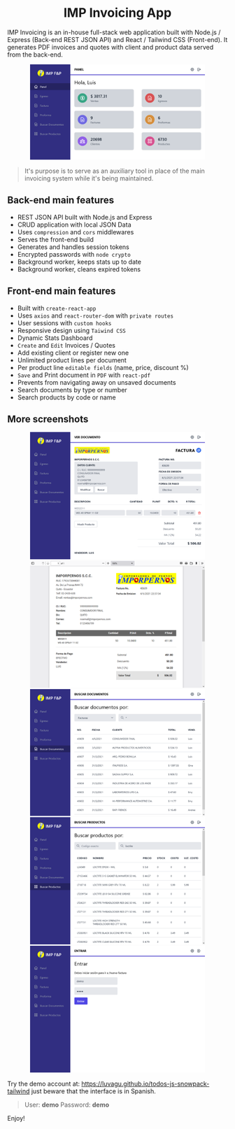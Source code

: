
<h1 align="center">IMP Invoicing App</h1>

IMP Invoicing is an in-house full-stack web application built with Node.js / Express (Back-end REST JSON API) and React / Tailwind CSS (Front-end). It generates PDF invoices and quotes with client and product data served from the back-end.

<p align="center">
    <img src="Screenshot.png" width="400">
</p>

> It's purpose is to serve as an auxiliary tool in place of the main invoicing system while it's being maintained.

## Back-end main features

- REST JSON API built with Node.js and Express
- CRUD application with local JSON Data
- Uses `compression` and `cors` middlewares
- Serves the front-end build
- Generates and handles session tokens
- Encrypted passwords with `node crypto`
- Background worker, keeps stats up to date
- Background worker, cleans expired tokens

## Front-end main features
- Built with `create-react-app`
- Uses `axios` and `react-router-dom` with `private routes`
- User sessions with `custom hooks`
- Responsive design using `Taiwind CSS`
- Dynamic Stats Dashboard
- `Create` and `Edit` Invoices / Quotes
- Add existing client or register new one
- Unlimited product lines per document
- Per product line `editable fields` (name, price, discount %)
- `Save` and Print document in `PDF` with `react-pdf`
- Prevents from navigating away on unsaved documents
- Search documents by type or number
- Search products by code or name

## More screenshots

<p align="center">
    <img src="Invoive-view.png" width="400">
    <img src="PDF-sample.png" width="400">
    <img src="Doc-search.png" width="400">
    <img src="Product-search.png" width="400">
    <img src="Login-view.png" width="400">
</p>

Try the demo account at: https://luvagu.github.io/todos-js-snowpack-tailwind just beware that the interface is in Spanish.

> User: **demo** Password: **demo**

Enjoy!
